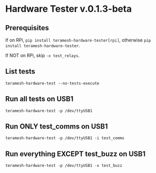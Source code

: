 
# Hardware Tester v.0.1.3-beta

## Prerequisites

If on RPi, `pip install teramesh-hardware-tester[rpi]`, otherwise `pip install teramesh-hardware-tester`.

If NOT on RPi, skip `-x test_relays`.

## List tests

    teramesh-hardware-test --no-tests-execute

## Run all tests on USB1

    teramesh-hardware-test -p /dev/ttyUSB1

## Run ONLY test_comms on USB1

    teramesh-hardware-test -p /dev/ttyUSB1 -i test_comms

## Run everything EXCEPT test_buzz on USB1

    teramesh-hardware-test -p /dev/ttyUSB1 -x test_buzz
